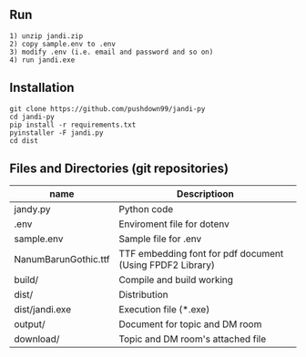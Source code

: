 ## Run
~~~command
1) unzip jandi.zip
2) copy sample.env to .env
3) modify .env (i.e. email and password and so on)
4) run jandi.exe
~~~

## Installation
~~~console
git clone https://github.com/pushdown99/jandi-py
cd jandi-py
pip install -r requirements.txt
pyinstaller -F jandi.py
cd dist
~~~

## Files and Directories (git repositories)
name|Descriptioon
---|---
jandy.py|Python code
.env|Enviroment file for dotenv
sample.env|Sample file for .env
NanumBarunGothic.ttf|TTF embedding font for pdf document (Using FPDF2 Library)
build/|Compile and build working 
dist/|Distribution 
dist/jandi.exe|Execution file (*.exe)
output/|Document for topic and DM room
download/|Topic and DM room's attached file